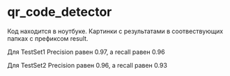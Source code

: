 # qr_code_detector

Код находится в ноутбуке. Картинки с результатами в соотвествующих папках с префиксом result. 

Для TestSet1 Precision равен 0.97, а recall равен 0.96

Для TestSet2 Precision равен 0.96, а recall равен 0.93
